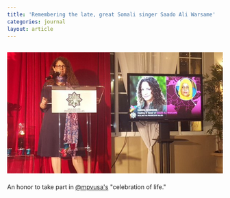 ```yaml
---
title: 'Remembering the late, great Somali singer Saado Ali Warsame'
categories: journal
layout: article
---
```


![An honor to take part in @mpvusa's celebration of life.](/uploads/czibhyhueaa5rdc.jpg)
---
An honor to take part in [@mpvusa's](https://twitter.com/mpvusa) "celebration of life."